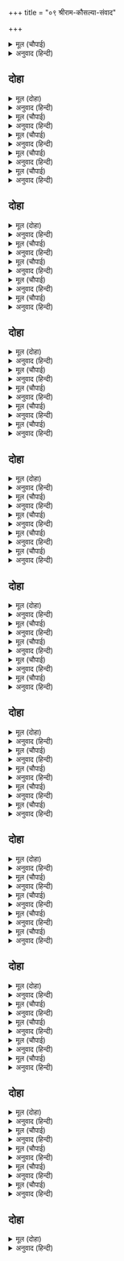 +++
title = "०९ श्रीराम-कौसल्या-संवाद"

+++


<details><summary>मूल (चौपाई)</summary>

अति बिषाद बस लोग लोगाईं।  
गए मातु पहिं रामु गोसाईं॥  
मुख प्रसन्न चित चौगुन चाऊ।  
मिटा सोचु जनि राखै राऊ॥
</details>

<details><summary>अनुवाद (हिन्दी)</summary>

सर्व पुरुष आणि स्त्रिया अत्यंत विषादात बुडाले होते. प्रभू श्रीरामचंद्र कौसल्यामातेकडे गेले. त्यांच्या मुखावर प्रसन्नता होती आणि मनात चौपट उत्साह भरला होता. राजे आपल्याला ठेवून घेतील ही काळजी राहिली नाही. कैकेयी मातेने आज्ञा दिली आहे आणि वडिलांनी मूक संमती दिलेली आहे.॥ ४॥
</details>

## दोहा


<details><summary>मूल (दोहा)</summary>

नव गयंदु रघुबीर मनु राजु अलान समान।  
छूट जानि बन गवनु सुनि उर अनंदु अधिकान॥ ५१॥
</details>

<details><summary>अनुवाद (हिन्दी)</summary>

श्रीरामचंद्रांचे मन पकडलेल्या नव्या हत्तीप्रमाणे होते आणि राजतिलक हा त्या हत्तीला बांधून टाकणाऱ्या लोखंडाच्या काटेरी बेडीप्रमाणे होता. ‘वनात जायचे आहे.’ हे ऐकून आपण बंधनातून मुक्त झालो, असे मानून त्यांच्या मनातील आनंद वाढला.॥ ५१॥
</details>

<details><summary>मूल (चौपाई)</summary>

रघुकुल तिलक जोरि दोउ हाथा।  
मुदित मातु पद नायउ माथा॥  
दीन्हि असीस लाइ उर लीन्हे।  
भूषन बसन निछावरि कीन्हे॥
</details>

<details><summary>अनुवाद (हिन्दी)</summary>

रघुकुलतिलक श्रीरामांनी दोन्ही हात जोडून आनंदाने कौसल्या मातेच्या चरणी मस्तक ठेवले. तिने आशीर्वाद दिला आणि हृदयाशी धरले. दागिने व वस्त्रे त्यांच्यावरून ओवाळून टाकली.॥ १॥
</details>

<details><summary>मूल (चौपाई)</summary>

बार बार मुख चुंबति माता।  
नयन नेह जलु पुलकित गाता॥  
गोद राखि पुनि हृदयँ लगाए।  
स्रवत प्रेमरस पयद सुहाए॥
</details>

<details><summary>अनुवाद (हिन्दी)</summary>

माता वारंवार श्रीरामांच्या मुखाचे चुंबन घेत होती. नेत्रांतून प्रेमाश्रू भरून आले होते आणि सर्वांग पुलकित झाले होते. तिने श्रीरामांना आपल्या मांडीवर घेऊन पुन्हा कवटाळले. तिच्या स्तनांतून प्रेमाधिक्यामुळे दूध वाहू लागले.॥ २॥
</details>

<details><summary>मूल (चौपाई)</summary>

प्रेमु प्रमोदु न कछु कहि जाई।  
रंक धनद पदबी जनु पाई॥  
सादर सुंदर बदनु निहारी।  
बोली मधुर बचन महतारी॥
</details>

<details><summary>अनुवाद (हिन्दी)</summary>

तिचे प्रेम व मोठा आनंद हा काही सांगता येत नव्हता. जणू कंगालाला कुबेराचे पद मिळाले होते. मोठॺा आदराने सुंदर मुख पहात माता मधुर वाणीने म्हणाली,॥ ३॥
</details>

<details><summary>मूल (चौपाई)</summary>

कहहु तात जननी बलिहारी।  
कबहिं लगन मुद मंगलकारी॥  
सुकृत सील सुख सीवँ सुहाई।  
जनम लाभ कइ अवधि अघाई॥
</details>

<details><summary>अनुवाद (हिन्दी)</summary>

‘बाळा! तुझ्यावरून जीव ओवाळून टाकते. सांग बरे, तो आनंददायक मंगल मुहूर्त केव्हा आहे? तो माझे पुण्य, शील आणि सुखाची सुंदर परिसीमा आहे आणि जन्म घेतल्याच्या लाभाची पराकाष्ठा आहे.॥ ४॥
</details>

## दोहा


<details><summary>मूल (दोहा)</summary>

जेहि चाहत नर नारि सब अति आरत एहि भाँति।  
जिमि चातक चातकि तृषित बृष्टि सरद रितु स्वाति॥ ५२॥
</details>

<details><summary>अनुवाद (हिन्दी)</summary>

त्या मुहूर्ताची सर्व स्त्री-पुरुष अत्यंत आतुरतेने वाट पहात आहेत. तहानलेले चातक आणि चातकी जशी शरदऋतूतील स्वाती नक्षत्राच्या पावसाची वाट पहातात.॥ ५२॥
</details>

<details><summary>मूल (चौपाई)</summary>

तात जाउँ बलि बेगि नहाहू।  
जो मन भाव मधुर कछु खाहू॥  
पितु समीपत बजाएहु भैआ।  
भइ बड़ि बार जाइ बलि मैआ॥
</details>

<details><summary>अनुवाद (हिन्दी)</summary>

‘सोन्या! मी कुरवंडी करते. तू लवकर स्नान करून मनाला आवडेल ती मिठाई खाऊन घे. बाळा, मग बाबांजवळ जा. फार उशीर झाला आहे. मी औक्षण करते.’॥ १॥
</details>

<details><summary>मूल (चौपाई)</summary>

मातु बचन सुनि अति अनुकूला।  
जनु सनेह सुरतरु के फूला॥  
सुख मकरंद भरे श्रियमूला।  
निरखि राम मनु भवँरु न भूला॥
</details>

<details><summary>अनुवाद (हिन्दी)</summary>

मातेचे अत्यंत मनोहर बोलणे जणू स्नेहरूपी कल्पवृक्षाची फुले होती. ती सुखरूपी मकरंदाने भरलेली होती आणि ती राजलक्ष्मीचे मूळ होती. अशा वचनरूपी फुलांना पाहून श्रीरामचंद्रांचा मनरूपी भ्रमर त्यांना भुलला नाही.॥ २॥
</details>

<details><summary>मूल (चौपाई)</summary>

धरम धुरीनधरम गति जानी।  
कहेउ मातु सन अति मृदु बानी॥  
पिताँ दीन्ह मोहिकानन राजू।  
जहँ सब भाँति मोर बड़ काजू॥
</details>

<details><summary>अनुवाद (हिन्दी)</summary>

धर्मधुरींण श्रीरामचंद्रांनी धर्माची गती ओळखून आईला अत्यंत कोमल वाणीने म्हटले, ‘आई! बाबांनी मला वनाचे राज्य दिले आहे. तेथे माझे सर्वप्रकारे मोठे काम पूर्ण होणार आहे.॥ ३॥
</details>

<details><summary>मूल (चौपाई)</summary>

आयसुदेहि मुदितमन माता।  
जेहिं मुद मंगल कानन जाता॥  
जनि सनेह बस डरपसि भोरें।  
आनँदु अंब अनुग्रह तोरें॥
</details>

<details><summary>अनुवाद (हिन्दी)</summary>

आई! तू प्रसन्न चित्ताने मला जाण्याची आज्ञा दे. त्यामुळे माझा वनातील प्रवास आनंद-मंगलमय होईल. माझ्यावरील प्रेमामुळे चुकूनही घाबरू नकोस. हे माते, तुझ्या कृपेने आनंदच होईल.॥ ४॥
</details>

## दोहा


<details><summary>मूल (दोहा)</summary>

बरष चारिदस बिपिन बसि करि पितु बचन प्रमान।  
आइ पाय पुुनि देखिहउँ मनु जनि करसि मलान॥ ५३॥
</details>

<details><summary>अनुवाद (हिन्दी)</summary>

चौदा वर्षे वनात राहून आणि वडिलांची प्रतिज्ञा खरी करून मी परत येईन व तुझ्या चरणांचे दर्शन घेईन. तू मन दीनवाणे करून घेऊ नकोस.’॥
</details>

<details><summary>मूल (चौपाई)</summary>

बचन बिनीत मधुररघुबर के।  
सर सम लगे मातु उर करके॥  
सहमिसूखिसुनिसीतलि बानी।  
जिमि जवास परें पावस पानी॥
</details>

<details><summary>अनुवाद (हिन्दी)</summary>

रघुकुलातील श्रेष्ठ श्रीरामचंद्रांचे हे अत्यंत नम्र व गोड बोलणे मातेच्या हृदयाला बाणाप्रमाणे रुतू लागले. ती शीतल वाणी ऐकून कौसल्या घाबरून अशी गर्भगळित झाली की, ज्याप्रमाणे पावसाचे पाणी पडताच जवास वाळून जाते.॥ १॥
</details>

<details><summary>मूल (चौपाई)</summary>

कहिन जाइ कछु हृदय बिषादू।  
मनहुँ मृगी सुनि केहरि नादू॥  
नयन सजल तन थरथर काँपी।  
माजहि खाइ मीन जनु मापी॥
</details>

<details><summary>अनुवाद (हिन्दी)</summary>

तिच्या हृदयातील विषादाचे वर्णन करणे अशक्य होते. जणू सिंहाची गर्जना ऐकून हरिणी बावरून जावी. डोळ्यांत पाणी आले. शरीर थरथरू लागले. जणू मासोळी पहिल्या पावसाचा फेस खाल्‍ल्यामुळे बेशुद्ध झाली होती.॥ २॥
</details>

<details><summary>मूल (चौपाई)</summary>

धरि धीरजु सुतबदनु निहारी।  
गदगद बचन कहति महतारी॥  
तात पितहि तुम्ह प्रान पिआरे।  
देखि मुदित नित चरित तुम्हारे॥
</details>

<details><summary>अनुवाद (हिन्दी)</summary>

धीर धरून व पुत्राच्या मुखाकडे पहात सद्गदित वाणीने ती म्हणू लागली, ‘बाळा! तू तर पित्याला प्राणांसारखा प्रिय आहेस. तुझे वागणे पाहून ते नित्य प्रसन्न असतात.॥ ३॥
</details>

<details><summary>मूल (चौपाई)</summary>

राजुदेनकहुँ सुभ दिन साधा।  
कहेउ जान बन केहिं अपराधा॥  
तात सुनावहु मोहि निदानू।  
को दिनकर कुल भयउ कृसानू॥
</details>

<details><summary>अनुवाद (हिन्दी)</summary>

तुला राज्य देण्यासाठी त्यांनीच शुभ दिवस शोधला होता. मग आता कोणत्या अपराधासाठी वनात जाण्यास सांगितले आहे? बाळा! मला कारण सांग. सूर्यवंशरूपी वनाला जाळण्यासाठी आग कोण ठरले?’॥ ४॥
</details>

## दोहा


<details><summary>मूल (दोहा)</summary>

निरखि राम रुख सचिवसुत कारनु कहेउ बुझाइ।  
सुनि प्रसंगु रहि मूक जिमि दसा बरनि नहिं जाइ॥ ५४॥
</details>

<details><summary>अनुवाद (हिन्दी)</summary>

तेव्हा रामचंद्रांचे मनोगत ओळखून मंत्र्याच्या पुत्राने सर्व कारण समजावून सांगितले. तो प्रसंग ऐकून कौसल्या मुकी होऊन गेली. तिची अवस्था काही सांगता येण्यासारखी नव्हती.॥ ५४॥
</details>

<details><summary>मूल (चौपाई)</summary>

राखिनसकइन कहि सक जाहू।  
दुहूँ भाँति उर दारुन दाहू॥  
लिखत सुधाकरगा लिखि राहू।  
बिधि गति बाम सदा सब काहू॥
</details>

<details><summary>अनुवाद (हिन्दी)</summary>

ती श्रीरामांना ठेवूनही घेऊ शकत नव्हती आणि वनात जाण्यास सांगूही शकत नव्हती. दोन्ही प्रकारे फार मोठा मनस्ताप होत होता. ती मनात विचार करू लागली की, ‘बघा, विधात्याची चाल नेहमी सर्वांसाठी वाकडीच असते. ते लिहीत होते चंद्रमा, परंतु त्याऐवजी लिहिले गेले राहू.’॥ १॥
</details>

<details><summary>मूल (चौपाई)</summary>

धरम सनेह उभयँ मति घेरी।  
भइ गति साँप छुछुंदरि केरी॥  
राखउँ सुतहि करउँ अनुरोधू।  
धरमु जाइ अरु बंधु बिरोधू॥
</details>

<details><summary>अनुवाद (हिन्दी)</summary>

धर्म व स्नेह दोन्हींनी कौसल्येच्या बुद्धीला घेरून टाकले. इकडे आड, तिकडे विहीर अशी तिची स्थिती झाली. साप व चिचुंद्री यांच्या गोष्टीसारखी तिची अवस्था झाली. ती विचार करू लागली की, जर मी हट्टाने मुलाला ठेवून घेतले तर धर्माला बाध येतो आणि भावांमध्ये वितुष्ट येते,॥ २॥
</details>

<details><summary>मूल (चौपाई)</summary>

कहउँ जान बनतौ बड़ि हानी।  
संकट सोच बिबस भइ रानी॥  
बहुरि समुझि तिय धरमु सयानी।  
रामु भरतु दोउ सुत सम जानी॥
</details>

<details><summary>अनुवाद (हिन्दी)</summary>

आणि वनात जाण्यास सांगितले, तर फार मोठी हानी घडते. अशा प्रकारे धर्मसंकटात सापडून राणी फार काळजीत पडली. मग बुद्धिमती कौसल्येने पातिव्रत्यधर्म श्रेष्ठ जाणून आणि राम व भरत या दोन्ही पुत्रांना समान मानून,॥ ३॥
</details>

<details><summary>मूल (चौपाई)</summary>

सरल सुभाउ राम महतारी।  
बोली बचन धीर धरि भारी॥  
तातजाउँ बलिकीन्हेहु नीका।  
पितु आयसु सब धरमक टीका॥
</details>

<details><summary>अनुवाद (हिन्दी)</summary>

सरळ स्वभावाची श्रीरामांची माता कौसल्या हिने अत्यंत धीर धरून म्हटले, ‘हे पुत्रा! माझ्या कायेची तुझ्या धर्मनिष्ठेवरून कुरवंडी उतरावी. तू चांगले केलेस. पित्याच्या आज्ञेचे पालन करणे हेच सर्व धर्मांत श्रेष्ठ आहे.॥ ४॥
</details>

## दोहा


<details><summary>मूल (दोहा)</summary>

राजु देन कहि दीन्ह बनु मोहि न सो दुख लेसु।  
तुम्ह बिनु भरतहि भूपतिहि प्रजहि प्रचंड कलेसु॥ ५५॥
</details>

<details><summary>अनुवाद (हिन्दी)</summary>

त्यांनी तुला राज्य देण्याचे सांगून वन दिले, याचे मला लेशमात्र दुःख नाही. दुःख एवढेच आहे की, तुझ्याविना भरताला, महाराजांना व प्रजेला फार मोठे दुःख होईल.॥ ५५॥
</details>

<details><summary>मूल (चौपाई)</summary>

जौं केवल पितुआयसु ताता।  
तौ जनि जाहु जानि बड़ि माता॥  
जौं पितु मातुकहेउबन जाना।  
तौ कानन सत अवध समाना॥
</details>

<details><summary>अनुवाद (हिन्दी)</summary>

बाळ! जर फक्त पित्याची आज्ञा असेल, तर माता ही पित्यापेक्षा मोठी आहे असे मानून वनात जाऊ नकोस. परंतु माता-पिता या दोघांनी वनात जाण्यास सांगितले असेल, तर वन हे तुझ्यासाठी शेकडो अयोध्येच्या राज्यांच्या बरोबरीचे आहे.॥ १॥
</details>

<details><summary>मूल (चौपाई)</summary>

पितु बनदेव मातु बनदेवी।  
खग मृग चरन सरोरुह सेवी॥  
अंतहुँ उचित नृपहि बनबासू।  
बय बिलोकि हियँ होइ हराँसू॥
</details>

<details><summary>अनुवाद (हिन्दी)</summary>

वनातील देव हे तुझे पिता असतील आणि वनदेवी या माता असतील. तेथील पशु-पक्षी तुझ्या चरण-कमलांचे सेवक होतील. राजाने वृद्धावस्थेत वनवास करावा, हे योग्यच आहे. फक्त तुझी सुकुमार अवस्था पाहून मनात दुःख वाटते.॥ २॥
</details>

<details><summary>मूल (चौपाई)</summary>

बड़भागी बनु अवध अभागी।  
जो रघुबंसतिलक तुम्ह त्यागी॥  
जौं सुत कहौंसंगमोहि लेहू।  
तुम्हरे हृदयँ होइ संदेहू॥
</details>

<details><summary>अनुवाद (हिन्दी)</summary>

हे रघुवंशाच्या तिलका, वन हे मोठे भाग्यशाली आहे आणि जिने तुझा त्याग केला ती अयोध्या अभागी होय. हे पुत्रा, जर मी तुला म्हटले की, मलाही बरोबर घेऊन चल, तर तुला संशय येईल की, आई मला या निमित्ताने थांबवू इच्छिते.॥ ३॥
</details>

<details><summary>मूल (चौपाई)</summary>

पूत परमप्रिय तुम्ह सबही के।  
प्रान प्रान के जीवन जी के॥  
ते तुम्ह कहहु मातु बन जाऊँ।  
मैं सुनि बचन बैठि पछिताऊँ॥
</details>

<details><summary>अनुवाद (हिन्दी)</summary>

हे पुत्रा, तू सर्वांनाच प्रिय आहेस, प्राणांचा प्राण आणि हृदयाचे जीवन आहेस. तोच तू प्राणाधार म्हणत आहेस की माते, मी वनात जातो आणि मी तुझे बोलणे ऐकून पश्चात्ताप करीत बसली आहे.॥ ४॥
</details>

## दोहा


<details><summary>मूल (दोहा)</summary>

यह बिचारि नहिं करउँ हठ झूठ सनेहु बढ़ाइ।  
मानि मातु कर नात बलि सुरति बिसरि जनि जाइ॥ ५६॥
</details>

<details><summary>अनुवाद (हिन्दी)</summary>

असा विचार करून व खोटे प्रेम दाखवून मी काही हट्ट करीत नाही. मुला, तुझ्यावरून जीव ओवाळून टाकते. मातेचे नाते मानून मला विसरून जाऊ नकोस.॥ ५६॥
</details>

<details><summary>मूल (चौपाई)</summary>

देवपितर सब तुम्हहि गोसाईं।  
राखहुँ पलक नयन की नाईं॥  
अवधि अंबु प्रिय परिजन मीना।  
तुम्ह करुनाकर धरम धुरीना॥
</details>

<details><summary>अनुवाद (हिन्दी)</summary>

हे लाडक्या, पापण्या जशा डोळॺांचे रक्षण करतात, त्याप्रमाणे देव व पितर तुझे रक्षण करोत. तुझ्या वनवासाचा चौदा वर्षांचा काळ हा जणू जल आहे आणि प्रियजन व कुटुंबीय मासे आहेत. तू दयेची खाण आहेस व धर्माची धुरा धारण करणारा आहेस.॥ १॥
</details>

<details><summary>मूल (चौपाई)</summary>

असबिचारि सोइ करहु उपाई।  
सबहि जिअत जेहिं भेंटहु आई॥  
जाहु सुखेन बनहिबलि जाऊँ।  
करि अनाथ जन परिजन गाऊँ॥
</details>

<details><summary>अनुवाद (हिन्दी)</summary>

असा विचार करून आम्ही सर्वजण जिवंत असे तोपर्यंत भेटण्याचा उपाय कर. मी जीव ओवाळून सांगते, तू सेवकांना, आप्तांना व नगरवासीयांना अनाथ करून सुखाने वनात जा.॥ २॥
</details>

<details><summary>मूल (चौपाई)</summary>

सबकर आजुसु कृत फल बीता।  
भयउ कराल कालु बिपरीता॥  
बहुबिधि बिलपिचरन लपटानी।  
परम अभागिनि आपुहि जानी॥
</details>

<details><summary>अनुवाद (हिन्दी)</summary>

आज सर्वांची पुण्याई संपली. हा कठीण काळ आमच्यावर ओढवला.’ अशा प्रकारे पुष्कळ विलाप करीत आणि स्वतःला दुर्दैवी मानून माता कौसल्येने श्रीरामांचे चरण घट्ट धरले.॥ ३॥
</details>

<details><summary>मूल (चौपाई)</summary>

दारुन दुसह दाहु उर ब्यापा।  
बरनि न जाहिं बिलाप कलापा॥  
राम उठाइ मातु उर लाई।  
कहि मृदु बचन बहुरि समुझाई॥
</details>

<details><summary>अनुवाद (हिन्दी)</summary>

हृदयामध्ये भयानक असह्य दुःख भरले होते. त्यावेळी तिने केलेल्या विलापाचे वर्णन करणे शक्य नाही. श्रीरामांनी मातेला उठवून हृदयाशी धरले आणि कोमल शब्दांनी तिची समजूत घातली.॥४॥
</details>

## दोहा


<details><summary>मूल (दोहा)</summary>

समाचार तेहि समय सुनि सीय उठी अकुलाइ।  
जाइ सासु पद कमल जुग बंदि बैठि सिरु नाइ॥ ५७॥
</details>

<details><summary>अनुवाद (हिन्दी)</summary>

ही वार्ता ऐकताच सीता व्याकूळ झाली आणि सासूजवळ येऊन तिच्या चरण-कमलांना वंदन करून मान खाली घालून बसली.॥ ५७॥
</details>

<details><summary>मूल (चौपाई)</summary>

दीन्हि असीस सासुमृदु बानी।  
अति सुकुमारि देखि अकुलानी॥  
बैठिनमितमुखसोचति सीता।  
रूप रासि पति प्रेम पुनीता॥
</details>

<details><summary>अनुवाद (हिन्दी)</summary>

सासूने कोमल वाणीने तिला आशीर्वाद दिला. सीतेची अत्यंत सुकुमार अवस्था पाहून ती व्याकूळ झाली. रूपाची खाण असलेली आणि पतीवर पवित्र प्रेम करणारी सीता ही मान खाली घालून बसून विचार करीत होती.॥ १॥
</details>

<details><summary>मूल (चौपाई)</summary>

चलन चहत बन जीवननाथू।  
केहि सुकृती सन होइहि साथू॥  
की तनु प्रान किकेवल प्राना।  
बिधि करतबु कछु जाइ न जाना॥
</details>

<details><summary>अनुवाद (हिन्दी)</summary>

प्राणनाथ श्रीराम वनात जाऊ इच्छितात. पाहूया, कोणत्या पुण्यवानाची त्यांना सोबत घडेल? शरीर व प्राण दोन्ही बरोबर जाणार की फक्त प्राणानेच यांची सोबत होईल? विधात्याची करणी काही कळत नाही.॥ २॥
</details>

<details><summary>मूल (चौपाई)</summary>

चारुचरन नख लेखति धरनी।  
नूपुर मुखर मधुर कबि बरनी॥  
मनहुँ प्रेमबस बिनती करहीं।  
हमहि सीय पद जनि परिहरहीं॥
</details>

<details><summary>अनुवाद (हिन्दी)</summary>

सीता आपल्या सुंदर चरणांच्या नखांनी जमीन कुरतडत होती. असे करताना तिच्या नूपुरांचा मधुर ध्वनी होत होता. कवी त्याचे वर्णन असे करतो की, जणू प्रेम-वश होऊन नूपुर विनंती करीत होते की, सीतेच्या चरणांनी आम्हांला कधी सोडून देऊ नये.॥ ३॥
</details>

<details><summary>मूल (चौपाई)</summary>

मंजु बिलोचन मोचति बारी।  
बोली देखि राम महतारी॥  
तात सुनहु सिय अति सुकुमारी।  
सास ससुर परिजनहि पिआरी॥
</details>

<details><summary>अनुवाद (हिन्दी)</summary>

सीतेच्या सुंदर नेत्रांतून पाणी वाहात होते. तिची दशा पाहून श्रीराम-माता कौसल्या श्रीरामांना म्हणाली, ‘पुत्रा! सीता ही अत्यंत सुकुमार आहे आणि सासू, सासरे व कुटुंबीयांची आवडती आहे.॥ ४॥
</details>

## दोहा


<details><summary>मूल (दोहा)</summary>

पिता जनक भूपाल मनि ससुर भानुकुल भानु।  
पति रबिकुल कैरव बिपिन बिधु गुन रूप निधानु॥ ५८॥
</details>

<details><summary>अनुवाद (हिन्दी)</summary>

हिचे वडील जनक हे राजांचे शिरोमणी आहेत. सासरे सूर्यकुलाचे सूर्य आहेत आणि पती सूर्यकुलरूपी कुमुदवनास प्रफुल्लित करणारे चंद्र व गुण आणि रूपाचे भांडार आहेत.॥ ५८॥
</details>

<details><summary>मूल (चौपाई)</summary>

मैं पुनि पुत्रबधू प्रिय पाई।  
रूप रासि गुन सील सुहाई॥  
नयन पुतरिकरिप्रीति बढ़ाई।  
राखेउँ प्रान जानकिहिं लाई॥
</details>

<details><summary>अनुवाद (हिन्दी)</summary>

शिवाय रूपराशी, सुंदर गुण आणि शीलसंपन्न लाडकी सून मला लाभली आहे. मी हिला आपल्या डोळॺांच्या बाहुलीप्रमाणे जतन करून हिच्यावर प्रेम केले आहे. माझे प्राण हिच्यामध्ये गुंतले आहेत.॥ १॥
</details>

<details><summary>मूल (चौपाई)</summary>

कलपबेलि जिमि बहुबिधि लाली।  
सींचि सनेह सलिल प्रतिपाली॥  
फूलत फलत भयउ बिधि बामा।  
जानि न जाइ काह परिनामा॥
</details>

<details><summary>अनुवाद (हिन्दी)</summary>

कल्पलतेसारखे मी हिला मोठॺा लाडाने स्नेहरूपी जलाने शिंपून पाळले आहे. आता या लतेच्या फुलण्या-फळण्याचा काळ आला, तर विधाता प्रतिकूल झाला. याचा काय परिणाम होणार आहे, हे कुणास ठाऊक?॥ २॥
</details>

<details><summary>मूल (चौपाई)</summary>

पलँग पीठ तजि गोद हिंडोरा।  
सियँ न दीन्ह पगु अवनि कठोरा॥  
जिअनमूरिजिमि जोगवत रहऊँ।  
दीप बाति नहिं टारन कहऊँ॥
</details>

<details><summary>अनुवाद (हिन्दी)</summary>

सीतेने पलंग, मांडी आणि झोपाळा सोडून कधी कठीण भूमीवर पाय ठेवला नाही. मी नेहमी संजीवनी मुळीप्रमाणे अत्यंत काळजीने हिची राखण केली. मी हिला कधी दिव्याची वात विझवायलासुद्धा सांगत नसे.॥ ३॥
</details>

<details><summary>मूल (चौपाई)</summary>

सोइ सिय चलन चहतबन साथा।  
आयसु काह होइ रघुनाथा॥  
चंद किरन रसरसिक चकोरी।  
रबि रुख नयन सकइ किमि जोरी॥
</details>

<details><summary>अनुवाद (हिन्दी)</summary>

तीच सीता आता तुझ्याबरोबर वनात जाऊ पहाते. हे रघुनाथा, तिला काय आज्ञा आहे? चंद्रम्याच्या किरणांतील अमृत इच्छिणारी चकोरी सूर्याकडे कसे पाहू शकेल?॥ ४॥
</details>

## दोहा


<details><summary>मूल (दोहा)</summary>

करि केहरि निसिचर चरहिं दुष्ट जंतु बन भूरि।  
बिष बाटिकाँ कि सोह सुत सुभग सजीवनि मूरि॥ ५९॥
</details>

<details><summary>अनुवाद (हिन्दी)</summary>

हत्ती, सिंह, राक्षस इत्यादी अनेक दुष्ट जीव-जंतू वनात वावरत असतात. बाळा! त्या विषाच्या वाटिकेमध्ये संजीवनीची मुळी कशी शोभून दिसेल?॥ ५९॥
</details>

<details><summary>मूल (चौपाई)</summary>

बन हित कोलकिरात किसोरी।  
रचीं बिरंचि बिषय सुख भोरी॥  
पाहनकृमि जिमि कठिन सुभाऊ।  
तिन्हहि कलेसु न कानन काऊ॥
</details>

<details><summary>अनुवाद (हिन्दी)</summary>

वनामध्ये ब्रह्मदेवाने विषयसुखाशी अपरिचित असणाऱ्या कोल व भिल्ल यांच्या मुली निर्माण केल्या आहेत. त्यांचा स्वभाव पाषाण-किडॺाप्रमाणे कठोर असतो. त्यांना वनात कधी त्रास वाटत नाही.॥ १॥
</details>

<details><summary>मूल (चौपाई)</summary>

कै तापस तिय कानन जोगू।  
जिन्ह तप हेतु तजा सब भोगू॥  
सिय बन बसिहि तात केहि भाँती।  
चित्रलिखित कपि देखि डेराती॥
</details>

<details><summary>अनुवाद (हिन्दी)</summary>

किंवा तपस्व्यांच्या स्त्रिया वनात राहण्यास योग्य आहेत. त्यांनी तपस्येसाठी सर्व भोग सोडून दिलेले असतात. हे पुत्रा, जी चित्रातील माकड पाहून घाबरते, ती सीता वनात कशी राहू शकेल?॥ २॥
</details>

<details><summary>मूल (चौपाई)</summary>

सुरसरसुभग बनजबन चारी।  
डाबर जोगु कि हंसकुमारी॥  
असबिचारिजस आयसु होई।  
मैं सिख देउँ जानकिहि सोई॥
</details>

<details><summary>अनुवाद (हिन्दी)</summary>

देवसरोवरातील कमलवनात संचार करणारी हंसी डबक्यात राहण्यास योग्य आहे काय? याचा विचार करून जर तुझी आज्ञा असेल, तर मग मी जानकीला तसा उपदेश देईन.’॥ ३॥
</details>

<details><summary>मूल (चौपाई)</summary>

जौं सियभवन रहै कह अंबा।  
मोहि कहँ होइ बहुत अवलंबा॥  
सुनि रघुबीर  मातु प्रिय बानी।  
सील सनेह सुधाँ जनु सानी॥
</details>

<details><summary>अनुवाद (हिन्दी)</summary>

कौसल्या म्हणाली, ‘जर सीता घरी राहिली, तर मला मोठा आधार होईल.’ श्रीरामांनी जणू शील व स्नेहरूपी अमृताने ओथंबलेली मातेची प्रिय वाणी ऐकून॥ ४॥
</details>

## दोहा


<details><summary>मूल (दोहा)</summary>

कहि प्रिय बचन बिबेकमय कीन्हि मातु परितोष।  
लगे प्रबोधन जानकिहि प्रगटि बिपिन गुन दोष॥ ६०॥
</details>

<details><summary>अनुवाद (हिन्दी)</summary>

विवेकपूर्ण प्रिय वचन बोलून मातेचे समाधान केले. मग वनातील गुण-दोष सांगून ते सीतेला समजावीत म्हणू लागले.॥ ६०॥
</details>
